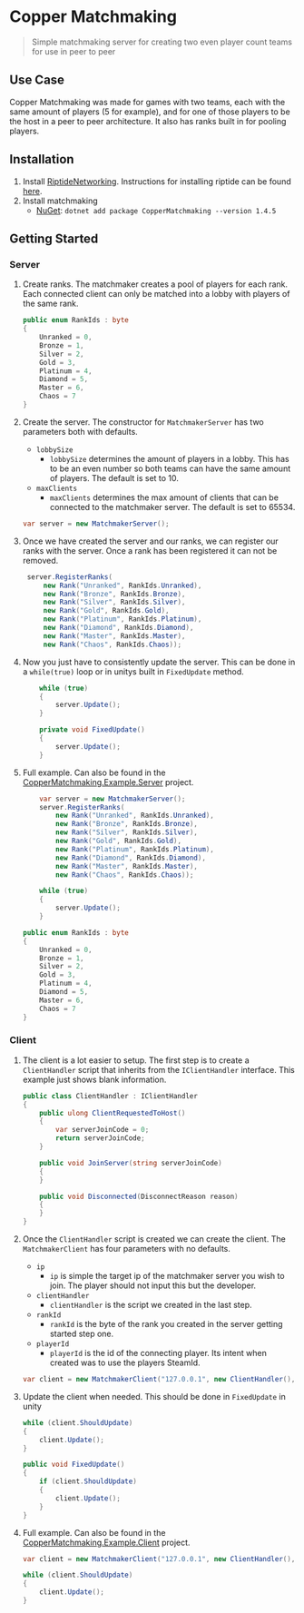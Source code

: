 # Copper Matchmaking

> Simple matchmaking server for creating two even player count teams for use in peer to peer

## Use Case

Copper Matchmaking was made for games with two teams, each with the same amount of players (5 for example), and for one
of those players to be the host in a peer to peer architecture. It also has ranks built in for pooling players.

## Installation

1. Install [RiptideNetworking](https://github.com/RiptideNetworking/Riptide?tab=readme-ov-file). Instructions for installing riptide can be found [here](https://riptide.tomweiland.net/manual/overview/installation.html).
2. Install matchmaking
    <!-- - Unity package manager: `https://github.com/copperdevs/CopperMatchmaking.git?path=/unity` -->
    - [NuGet](https://www.nuget.org/packages/CopperMatchmaking): `dotnet add package CopperMatchmaking --version 1.4.5`

## Getting Started

### Server

1. Create ranks. The matchmaker creates a pool of players for each rank. Each connected client can only be matched into a lobby with players of the same rank.

    ```csharp
    public enum RankIds : byte
    {
        Unranked = 0,
        Bronze = 1,
        Silver = 2,
        Gold = 3,
        Platinum = 4,
        Diamond = 5,
        Master = 6,
        Chaos = 7
    }
    ```

2. Create the server. The constructor for `MatchmakerServer` has two parameters both with defaults.

    - `lobbySize`
        - `lobbySize` determines the amount of players in a lobby. This has to be an even number so both teams can have
          the same amount of players. The default is set to 10.
    - `maxClients`
        - `maxClients` determines the max amount of clients that can be connected to the matchmaker server. The default
          is set to 65534.

    ```csharp
    var server = new MatchmakerServer();
    ```

3. Once we have created the server and our ranks, we can register our ranks with the server. Once a rank has been registered it can not be removed.

    ```csharp
     server.RegisterRanks(
         new Rank("Unranked", RankIds.Unranked),
         new Rank("Bronze", RankIds.Bronze),
         new Rank("Silver", RankIds.Silver),
         new Rank("Gold", RankIds.Gold),
         new Rank("Platinum", RankIds.Platinum),
         new Rank("Diamond", RankIds.Diamond),
         new Rank("Master", RankIds.Master),
         new Rank("Chaos", RankIds.Chaos));
    ```

4. Now you just have to consistently update the server. This can be done in a `while(true)` loop or in unitys built in `FixedUpdate` method.

    ```csharp
        while (true)
        {
            server.Update();
        }
    ```

    ```csharp
        private void FixedUpdate()
        {
            server.Update();
        }
    ```

5. Full example. Can also be found in the [CopperMatchmaking.Example.Server](./CopperMatchmaking.Example.Server/) project.

    ```csharp
        var server = new MatchmakerServer();
        server.RegisterRanks(
            new Rank("Unranked", RankIds.Unranked),
            new Rank("Bronze", RankIds.Bronze),
            new Rank("Silver", RankIds.Silver),
            new Rank("Gold", RankIds.Gold),
            new Rank("Platinum", RankIds.Platinum),
            new Rank("Diamond", RankIds.Diamond),
            new Rank("Master", RankIds.Master),
            new Rank("Chaos", RankIds.Chaos));

        while (true)
        {
            server.Update();
        }
    ```

    ```csharp
    public enum RankIds : byte
    {
        Unranked = 0,
        Bronze = 1,
        Silver = 2,
        Gold = 3,
        Platinum = 4,
        Diamond = 5,
        Master = 6,
        Chaos = 7
    }
    ```

### Client

1. The client is a lot easier to setup. The first step is to create a `ClientHandler` script that inherits from the `IClientHandler` interface. This example just shows blank information.

    ```csharp
    public class ClientHandler : IClientHandler
    {
        public ulong ClientRequestedToHost()
        {
            var serverJoinCode = 0;
            return serverJoinCode;
        }

        public void JoinServer(string serverJoinCode)
        {
        }

        public void Disconnected(DisconnectReason reason)
        {
        }
    }
    ```

2. Once the `ClientHandler` script is created we can create the client. The `MatchmakerClient` has four parameters with no defaults.

    - `ip`
        - `ip` is simple the target ip of the matchmaker server you wish to join. The player should not input this but the developer.
    - `clientHandler`
        - `clientHandler` is the script we created in the last step.
    - `rankId`
        - `rankId` is the byte of the rank you created in the server getting started step one.
    - `playerId`
        - `playerId` is the id of the connecting player. Its intent when created was to use the players SteamId.

    ```csharp
    var client = new MatchmakerClient("127.0.0.1", new ClientHandler(), 0, 76561199083358154);
    ```

3. Update the client when needed. This should be done in `FixedUpdate` in unity

    ```csharp
    while (client.ShouldUpdate)
    {
        client.Update();
    }
    ```

    ```csharp
    public void FixedUpdate()
    {
        if (client.ShouldUpdate)
        {
            client.Update();
        }
    }
    ```

4. Full example. Can also be found in the [CopperMatchmaking.Example.Client](./CopperMatchmaking.Example.Client/) project.

    ```csharp
    var client = new MatchmakerClient("127.0.0.1", new ClientHandler(), 0, 76561199083358154);

    while (client.ShouldUpdate)
    {
        client.Update();
    }
    ```
